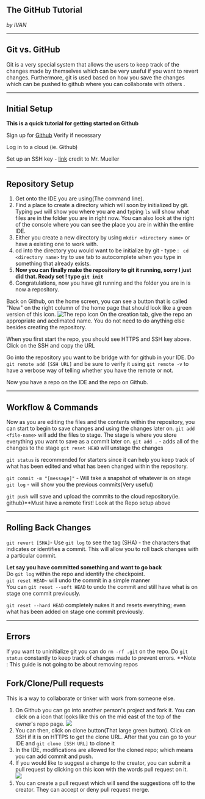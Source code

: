 ## The GitHub Tutorial

_by IVAN_

---
## Git vs. GitHub
Git is a very special system that allows the users to keep track of the changes made by themselves which can be very useful if you want to revert changes. Furthermore, git is used  based on how you save the changes which can be pushed to github where you can collaborate with others .


---

## Initial Setup
**This is a quick tutorial for getting started on Github**

Sign up for [Github](github.com) Verify if necessary  

Log in to a cloud (ie. Github)

Set up an SSH key - [link](https://github.com/hstatsep/ide50) credit to Mr. Mueller

---
## Repository Setup

1. Get onto the IDE you are using(The command line).
1. Find a place to create a directory which will soon by initialized by git. Typing ``pwd`` will show you where you are and typing ``ls`` will show what files are in the folder you are in right now. You can also look at the right of the console where you can see the place you are in within the entire IDE.
1. Either you create a new directory by using ``mkdir <directory name>`` or have a existing one to work with.
1. cd into the directory you would want to be initialize by git - type : `` cd <directory name>`` try to use tab to autocomplete when you type in something that already exists.
1. **Now you can finally make the repository to git it running, sorry I just did that. Ready set ! type ``git init``**
1. Congratulations, now you have git running and the folder you are in is now a repository.

Back on Github, on the home screen, you can see a button that is called "New" on the right column of the home page that should look like a green version of this icon.
![The repo icon](https://upload.wikimedia.org/wikipedia/commons/0/00/Octicons-repo.svg)
On the creation tab, give the repo an appropriate and acclimated name. You do not need to do anything else besides creating the repository.

When you first start the repo, you should see HTTPS and SSH key above.
Click on the SSH and copy the URL

Go into the repository you want to be bridge with for github in your IDE. Do ``git remote add [SSH URL]`` and be sure to verify it using ``git remote -v`` to have a verbose way of telling whether you have the remote or not.

Now you have a repo on the IDE and the repo on Github.

---
## Workflow & Commands
Now as you are editing the files and the contents within the repository, you can start to begin to save changes and using the changes later on.
``git add <file-name>`` will add the files to stage. The stage is where you store everything you want to save as a commit later on.
``git add .`` - adds all of the changes to the stage
``git reset HEAD`` will unstage the changes

``git status`` is recommended for starters since it can help you keep track of what has been edited and what has been changed within the repository.

``git commit -m "[message]"`` - Will take a snapshot of whatever is on stage
``git log`` - will show you the previous commits(Very useful)

``git push`` will save and upload the commits to the cloud repository(ie. github)**Must have a remote first! Look at the Repo setup above

---
## Rolling Back Changes
``git revert [SHA]``- Use ``git log`` to see the tag (SHA) - the characters that indicates or identifies a commit. This will allow you to roll back changes with a particular commit.

**Let say you have committed something and want to go back**  
Do ``git log`` within the repo and identify the checkpoint.  
``git reset HEAD~`` will undo the commit in a simple manner  
You can ``git reset --soft HEAD`` to undo the commit and still have what is on stage one commit previously.

``git reset --hard HEAD`` completely nukes it and resets everything; even what has been added on stage one commit previously.

---

## Errors
If you want to uninitialize git you can do ``rm -rf .git`` on the repo.
Do ``git status`` constantly to keep track of changes made to prevent errors.
**Note : This guide is not going to be about removing repos

## Fork/Clone/Pull requests  
This is a way to collaborate or tinker with work from someone else.  
1. On Github you can go into another person's project and fork it. You can click on a icon that looks like this on the mid east of the top of the owner's repo page. ![](https://user-images.githubusercontent.com/17777237/54873012-40fa5b00-4dd6-11e9-98e0-cc436426c720.png)
2. You can then, click on clone button(That large green button). Click on SSH if it is on HTTPS to get the clone URL. After that you can go to your IDE and ``git clone [SSH URL]`` to clone it
3. In the IDE, modifications are allowed for the cloned repo; which means you can add commit and push. 
4. If you would like to suggest a change to the creator, you can submit a pull request by clicking on this icon with the words pull request on it.  
 ![](https://cdn0.iconfinder.com/data/icons/octicons/1024/git-pull-request-512.png)
5. You can create a pull request which will send the suggestions off to the creator. They can accept or deny pull request merge.